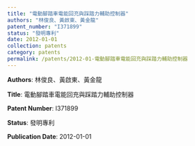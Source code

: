```yaml
---
title: "電動腳踏車電能回充與踩踏力輔助控制器"
authors: "林俊良、黃啟東、黃金龍"
patent_number: "I371899"
status: "發明專利"
date: 2012-01-01
collection: patents
category: patents
permalink: /patents/2012-01-電動腳踏車電能回充與踩踏力輔助控制器
---
```


**Authors**: 林俊良、黃啟東、黃金龍

**Title**: 電動腳踏車電能回充與踩踏力輔助控制器

**Patent Number**: I371899

**Status**: 發明專利

**Publication Date**: 2012-01-01
